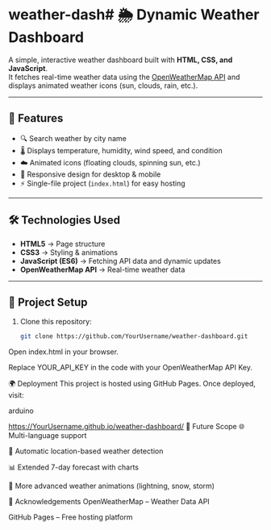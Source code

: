 # weather-dash# 🌦️ Dynamic Weather Dashboard

A simple, interactive weather dashboard built with **HTML, CSS, and JavaScript**.  
It fetches real-time weather data using the [OpenWeatherMap API](https://openweathermap.org/api) and displays animated weather icons (sun, clouds, rain, etc.).

---

## 🚀 Features
- 🔍 Search weather by city name  
- 🌡️ Displays temperature, humidity, wind speed, and condition  
- ☁️ Animated icons (floating clouds, spinning sun, etc.)  
- 📱 Responsive design for desktop & mobile  
- ⚡ Single-file project (`index.html`) for easy hosting  

---

## 🛠️ Technologies Used
- **HTML5** → Page structure  
- **CSS3** → Styling & animations  
- **JavaScript (ES6)** → Fetching API data and dynamic updates  
- **OpenWeatherMap API** → Real-time weather data  

---

## 📂 Project Setup
1. Clone this repository:
   ```bash
   git clone https://github.com/YourUsername/weather-dashboard.git
Open index.html in your browser.

Replace YOUR_API_KEY in the code with your OpenWeatherMap API Key.

🌍 Deployment
This project is hosted using GitHub Pages.
Once deployed, visit:

arduino

https://YourUsername.github.io/weather-dashboard/
🔮 Future Scope
🌐 Multi-language support

📍 Automatic location-based weather detection

📊 Extended 7-day forecast with charts

🎨 More advanced weather animations (lightning, snow, storm)

🙏 Acknowledgements
OpenWeatherMap – Weather Data API

GitHub Pages – Free hosting platform
